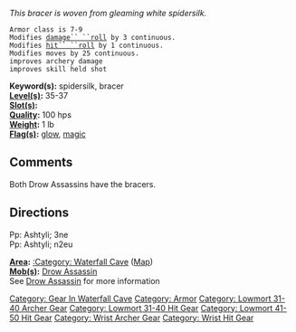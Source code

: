 *This bracer is woven from gleaming white spidersilk.*

`Armor class is 7-9`  
`Modifies `[`damage`` ``roll`](Damage_Roll.md "wikilink")` by 3 continuous.`  
`Modifies `[`hit`` ``roll`](Hit_Roll.md "wikilink")` by 1 continuous.`  
`Modifies moves by 25 continuous.`  
`improves archery damage`  
`improves skill held shot`

**Keyword(s):** spidersilk, bracer  
**[Level(s)](Object_Level.md "wikilink"):** 35-37  
**[Slot(s)](Object_Slots.md "wikilink"):** <on wrist>  
**[Quality](Object_Quality.md "wikilink"):** 100 hps  
**[Weight](Object_Weight.md "wikilink"):** 1 lb  
**[Flag(s)](:Category:_Object_Flags.md "wikilink"):**
[glow](Glowing_Flag.md "wikilink"), [magic](Magic_Flag.md "wikilink")  

## Comments

Both Drow Assassins have the bracers.

## Directions

Pp: Ashtyli; 3ne  
Pp: Ashtyli; n2eu

**[Area](:Category:_Areas.md "wikilink"):** [:Category: Waterfall
Cave](:Category:_Waterfall_Cave "wikilink")
([Map](Waterfall_Cave_Map.md "wikilink"))  
**[Mob(s)](:Category:_Mobs.md "wikilink"):** [Drow
Assassin](Drow_Assassin.md "wikilink")  
See [Drow Assassin](Drow_Assassin "wikilink") for more information  

[Category: Gear In Waterfall
Cave](Category:_Gear_In_Waterfall_Cave "wikilink") [Category:
Armor](Category:_Armor "wikilink") [Category: Lowmort 31-40 Archer
Gear](Category:_Lowmort_31-40_Archer_Gear "wikilink") [Category: Lowmort
31-40 Hit Gear](Category:_Lowmort_31-40_Hit_Gear "wikilink") [Category:
Lowmort 41-50 Hit Gear](Category:_Lowmort_41-50_Hit_Gear "wikilink")
[Category: Wrist Archer Gear](Category:_Wrist_Archer_Gear "wikilink")
[Category: Wrist Hit Gear](Category:_Wrist_Hit_Gear "wikilink")
